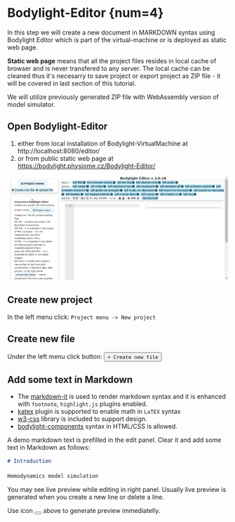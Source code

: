 # Bodylight-Editor {num=4}

In this step we will create a new document in MARKDOWN syntax using Bodylight Editor which is part of the virtual-machine or is deployed as static web page.

__Static web page__ means that all the project files resides in local cache of browser and is never transfered to any server. The local cache can be cleaned thus it's necesarry to save project or export project as ZIP file - it will be covered in last section of this tutorial.

We will utilize previously generated ZIP file with WebAssembly version of model simulator.

## Open Bodylight-Editor 

1. either from local installation of Bodylight-VirtualMachine at http://localhost:8080/editor/
2. or from public static web page at https://bodylight.physiome.cz/Bodylight-Editor/

![Editor](BodylightEditor1.png)

## Create new project

In the left menu click: 
`Project menu -> New project`

## Create new file

Under the left menu click button:
<button>`+ Create new file`</button>

## Add some text in Markdown

* The [markdown-it](https://markdown-it.github.io/) is used to render markdown syntax and it is enhanced with `footnote`, `highlight.js` plugins enabled. 
* [katex](https://katex.org/) plugin is supported to enable math in `LaTEX` syntax
* [w3-css](https://www.w3schools.com/w3css/defaulT.asp) library is included to support design.
* [bodylight-components]() syntax in HTML/CSS is allowed. 

A demo markdown text is prefilled in the edit panel. Clear it and add some text in Markdown as follows:

```markdown
# Introduction

Hemodynamics model simulation

```

You may see live preview while editing in right panel. Usually live preview is generated when you create a new line or delete a line.

Use icon <button><i class='fa fa-refresh'></i></button> above to generate preview immediatelly.
